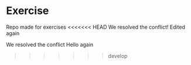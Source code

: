 # Exercise
Repo made for exercises
<<<<<<< HEAD
We resolved the conflict!
Edited again


We resolved the conflict 
Hello again
>>>>>>> develop

